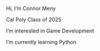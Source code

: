 Hi, I’m Connor Meny

Cal Poly Class of 2025

I’m interested in Game Development

I’m currently learning Python

<!---
intenseness1/intenseness1 is a ✨ special ✨ repository because its `README.md` (this file) appears on your GitHub profile.
You can click the Preview link to take a look at your changes.
--->
